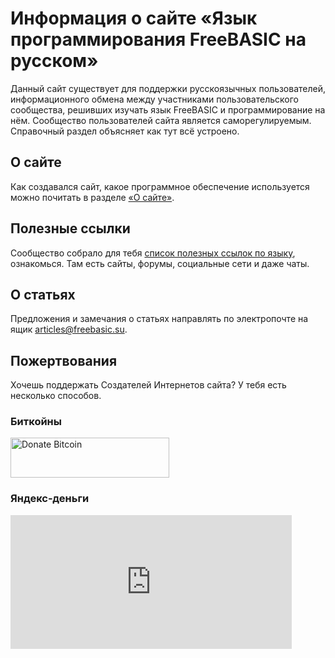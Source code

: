 # Информация о сайте «Язык программирования FreeBASIC на русском»

Данный сайт существует для поддержки русскоязычных пользователей, информационного обмена между участниками пользовательского сообщества, решивших изучать язык FreeBASIC и программирование на нём. Сообщество пользователей сайта является саморегулируемым. Справочный раздел объясняет как тут всё устроено.

## О сайте

Как создавался сайт, какое программное обеспечение используется можно почитать в разделе [«О сайте»](about.xhtml).

## Полезные ссылки

Сообщество собрало для тебя [список полезных ссылок по языку](links.xhtml), ознакомься. Там есть сайты, форумы, социальные сети и даже чаты.

## О статьях

Предложения и замечания о статьях направлять по электропочте на ящик [articles@freebasic.su](mailto:articles@freebasic.su).

## Пожертвования

Хочешь поддержать Создателей Интернетов сайта? У тебя есть несколько способов.

### Биткойны

<p>
<a href="bitcoin:1ETV5XTZjQMG5rfyVMG6sxRdCEBC3qkKnf?amount=0.00025000" title="Пожертвуй бетховенов сколько не жалко? 🐀𼀀">
<img src="https://blockchain.info/Resources/buttons/donate_64.png" alt="Donate Bitcoin" width="254" height="64" />
</a>
</p>

### Яндекс‐деньги

<p>
<iframe src="https://money.yandex.ru/quickpay/shop-widget?writer=seller&amp;targets=%D0%9F%D0%BE%D0%B4%D0%B4%D0%B5%D1%80%D0%B6%D0%BA%D0%B0%20%D1%81%D0%B0%D0%B9%D1%82%D0%B0%20freebasic.su&amp;targets-hint=&amp;default-sum=&amp;button-text=14&amp;payment-type-choice=on&amp;hint=&amp;successURL=&amp;quickpay=shop&amp;account=410011690783697" width="450" height="214" frameborder="0" allowtransparency="true" scrolling="no"></iframe>
</p>